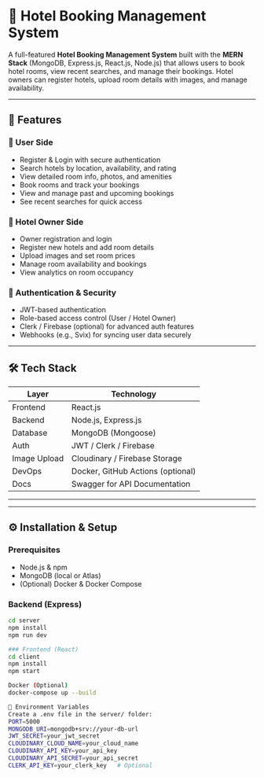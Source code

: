 # 🏨 Hotel Booking Management System

A full-featured **Hotel Booking Management System** built with the **MERN Stack** (MongoDB, Express.js, React.js, Node.js) that allows users to book hotel rooms, view recent searches, and manage their bookings. Hotel owners can register hotels, upload room details with images, and manage availability.

---

## 🚀 Features

### 👤 User Side
- Register & Login with secure authentication
- Search hotels by location, availability, and rating
- View detailed room info, photos, and amenities
- Book rooms and track your bookings
- View and manage past and upcoming bookings
- See recent searches for quick access

### 🏨 Hotel Owner Side
- Owner registration and login
- Register new hotels and add room details
- Upload images and set room prices
- Manage room availability and bookings
- View analytics on room occupancy

### 🔐 Authentication & Security
- JWT-based authentication
- Role-based access control (User / Hotel Owner)
- Clerk / Firebase (optional) for advanced auth features
- Webhooks (e.g., Svix) for syncing user data securely

---

## 🛠️ Tech Stack

| Layer        | Technology       |
|--------------|------------------|
| Frontend     | React.js         |
| Backend      | Node.js, Express.js |
| Database     | MongoDB (Mongoose) |
| Auth         | JWT / Clerk / Firebase |
| Image Upload | Cloudinary / Firebase Storage |
| DevOps       | Docker, GitHub Actions (optional) |
| Docs         | Swagger for API Documentation |

---


---

## ⚙️ Installation & Setup

### Prerequisites
- Node.js & npm
- MongoDB (local or Atlas)
- (Optional) Docker & Docker Compose

### Backend (Express)
```bash
cd server
npm install
npm run dev

### Frontend (React)
cd client
npm install
npm start

Docker (Optional)
docker-compose up --build

🔐 Environment Variables
Create a .env file in the server/ folder:
PORT=5000
MONGODB_URI=mongodb+srv://your-db-url
JWT_SECRET=your_jwt_secret
CLOUDINARY_CLOUD_NAME=your_cloud_name
CLOUDINARY_API_KEY=your_api_key
CLOUDINARY_API_SECRET=your_api_secret
CLERK_API_KEY=your_clerk_key   # Optional



